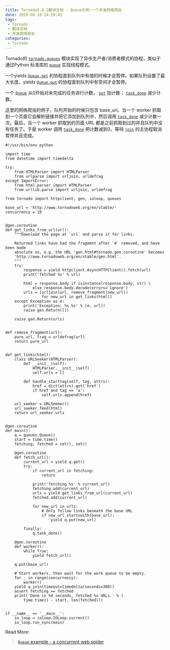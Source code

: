```yaml
---
title: Tornado5.0.2翻译文档 - Queue示例:一个并发网络爬虫
date: 2018-06-18 14:59:43
tags:
 - Tornado
 - 翻译文档
 - 并发网络爬虫
categories:
 - Tornado
---
```


Tornado的 [`tornado.queues`](http://tornado-zh.readthedocs.io/zh/latest/queues.html#module-tornado.queues) 模块实现了异步生产者/消费者模式的协程，类似于通过Python 标准库的 [`queue`](https://docs.python.org/3.4/library/queue.html#module-queue) 实现线程模式。

一个yields [`Queue.get`](http://tornado-zh.readthedocs.io/zh/latest/queues.html#tornado.queues.Queue.get) 的协程直到队列中有值的时候才会暂停。如果队列设置了最大长度，yields [`Queue.put`](http://tornado-zh.readthedocs.io/zh/latest/queues.html#tornado.queues.Queue.put) 的协程直到队列中有空间才会暂停。

一个 [`Queue`](http://tornado-zh.readthedocs.io/zh/latest/queues.html#tornado.queues.Queue) 从0开始对未完成的任务进行计数， [`put`](http://tornado-zh.readthedocs.io/zh/latest/queues.html#tornado.queues.Queue.put) 加计数； [`task_done`](http://tornado-zh.readthedocs.io/zh/latest/queues.html#tornado.queues.Queue.task_done) 减少计数。

这里的网络爬虫的例子，队列开始的时候只包含 base_url。当一个 worker 抓取到一个页面它会解析链接并把它添加到队列中，然后调用 [`task_done`](http://tornado-zh.readthedocs.io/zh/latest/queues.html#tornado.queues.Queue.task_done) 减少计数一次。最后，当一个 worker 抓取到的页面 URL 都是之前抓取到过的并且队列中没有任务了。于是 worker 调用 [`task_done`](http://tornado-zh.readthedocs.io/zh/latest/queues.html#tornado.queues.Queue.task_done) 把计数减到0。等待 [`join`](http://tornado-zh.readthedocs.io/zh/latest/queues.html#tornado.queues.Queue.join) 的主协程取消暂停并且完成。

```
#!/usr/bin/env python

import time
from datetime import timedelta

try:
    from HTMLParser import HTMLParser
    from urlparse import urljoin, urldefrag
except ImportError:
    from html.parser import HTMLParser
    from urllib.parse import urljoin, urldefrag

from tornado import httpclient, gen, ioloop, queues

base_url = 'http://www.tornadoweb.org/en/stable/'
concurrency = 10


@gen.coroutine
def get_links_from_url(url):
    """Download the page at `url` and parse it for links.

    Returned links have had the fragment after `#` removed, and have been made
    absolute so, e.g. the URL 'gen.html#tornado.gen.coroutine' becomes
    'http://www.tornadoweb.org/en/stable/gen.html'.
    """
    try:
        response = yield httpclient.AsyncHTTPClient().fetch(url)
        print('fetched %s' % url)

        html = response.body if isinstance(response.body, str) \
            else response.body.decode(errors='ignore')
        urls = [urljoin(url, remove_fragment(new_url))
                for new_url in get_links(html)]
    except Exception as e:
        print('Exception: %s %s' % (e, url))
        raise gen.Return([])

    raise gen.Return(urls)


def remove_fragment(url):
    pure_url, frag = urldefrag(url)
    return pure_url


def get_links(html):
    class URLSeeker(HTMLParser):
        def __init__(self):
            HTMLParser.__init__(self)
            self.urls = []

        def handle_starttag(self, tag, attrs):
            href = dict(attrs).get('href')
            if href and tag == 'a':
                self.urls.append(href)

    url_seeker = URLSeeker()
    url_seeker.feed(html)
    return url_seeker.urls


@gen.coroutine
def main():
    q = queues.Queue()
    start = time.time()
    fetching, fetched = set(), set()

    @gen.coroutine
    def fetch_url():
        current_url = yield q.get()
        try:
            if current_url in fetching:
                return

            print('fetching %s' % current_url)
            fetching.add(current_url)
            urls = yield get_links_from_url(current_url)
            fetched.add(current_url)

            for new_url in urls:
                # Only follow links beneath the base URL
                if new_url.startswith(base_url):
                    yield q.put(new_url)

        finally:
            q.task_done()

    @gen.coroutine
    def worker():
        while True:
            yield fetch_url()

    q.put(base_url)

    # Start workers, then wait for the work queue to be empty.
    for _ in range(concurrency):
        worker()
    yield q.join(timeout=timedelta(seconds=300))
    assert fetching == fetched
    print('Done in %d seconds, fetched %s URLs.' % (
        time.time() - start, len(fetched)))


if __name__ == '__main__':
    io_loop = ioloop.IOLoop.current()
    io_loop.run_sync(main)
```



Read More:

> [`Queue` example - a concurrent web spider](http://www.tornadoweb.org/en/stable/guide/queues.html) 





